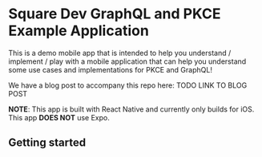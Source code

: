 # Square Dev GraphQL and PKCE Example Application

This is a demo mobile app that is intended to help you understand / implement / play with a mobile application that can help you understand some use cases and implementations for PKCE and GraphQL!

We have a blog post to accompany this repo here: TODO LINK TO BLOG POST

**NOTE**: This app is built with React Native and currently only builds for iOS. This app **DOES NOT** use Expo.

## Getting started

